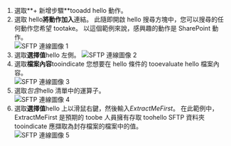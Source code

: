 1. 選取**+ 新增步驟**tooadd hello 動作。  
2. 選取 hello**將動作加入**連結。 此隨即開啟 hello 搜尋方塊中，您可以搜尋的任何動作您希望 tootake。 以這個範例來說，感興趣的動作是 SharePoint 動作。    
   ![SFTP 連線圖像 1](./media/connectors-create-api-sftp/condition-1.png)    
3. 選取**選擇值**hello 左側。 
   ![SFTP 連線圖像 2](./media/connectors-create-api-sftp/condition-2.png)    
4. 選取**檔案內容**tooindicate 您想要在 hello 條件的 tooevaluate hello 檔案內容。      
   ![SFTP 連線圖像 3](./media/connectors-create-api-sftp/condition-3.png)   
5. 選取*包含*hello 清單中的運算子。       
   ![SFTP 連線圖像 4](./media/connectors-create-api-sftp/condition-4.png)   
6. 選取**選擇值**hello 上以滑鼠右鍵，然後輸入*ExtractMeFirst*。 在此範例中，ExtractMeFirst 是預期的 toobe 人員擁有存取 toohello SFTP 資料夾 tooindicate 應擷取為封存檔案的檔案中的值。  
   ![SFTP 連線圖像 5](./media/connectors-create-api-sftp/condition-5.png)   

